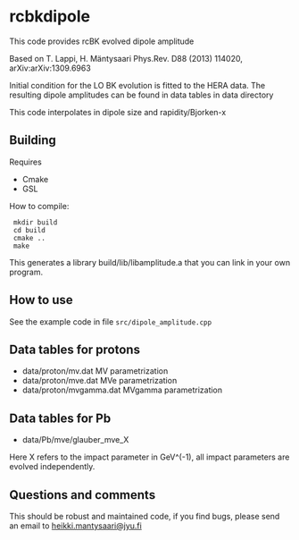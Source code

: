 # rcbkdipole
This code provides rcBK evolved dipole amplitude

Based on 
T. Lappi, H. Mäntysaari
Phys.Rev. D88 (2013) 114020, arXiv:arXiv:1309.6963 

Initial condition for the LO BK evolution is fitted to the HERA data.
The resulting dipole amplitudes can be found in data tables in data directory

This code interpolates in dipole size and rapidity/Bjorken-x

## Building 
Requires
* Cmake
* GSL

How to compile:
```
 mkdir build
 cd build
 cmake ..
 make
```

This generates a library build/lib/libamplitude.a that you can link in your own program.

## How to use 
See the example code in file ``src/dipole_amplitude.cpp``

## Data tables for protons
* data/proton/mv.dat MV parametrization
* data/proton/mve.dat MVe parametrization
* data/proton/mvgamma.dat MVgamma parametrization

## Data tables for Pb
* data/Pb/mve/glauber_mve_X 

Here X refers to the impact parameter in GeV^(-1), all impact parameters are evolved independently.

## Questions and comments
This should be robust and maintained code, if you find bugs, please send an email to heikki.mantysaari@jyu.fi
